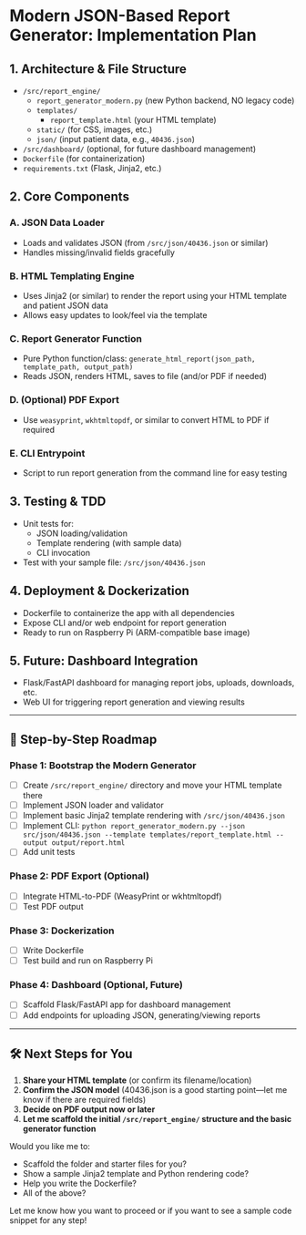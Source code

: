 # Modern JSON-Based Report Generator: Implementation Plan

## 1. Architecture & File Structure

- `/src/report_engine/`
  - `report_generator_modern.py` (new Python backend, NO legacy code)
  - `templates/`
    - `report_template.html` (your HTML template)
  - `static/` (for CSS, images, etc.)
  - `json/` (input patient data, e.g., `40436.json`)
- `/src/dashboard/` (optional, for future dashboard management)
- `Dockerfile` (for containerization)
- `requirements.txt` (Flask, Jinja2, etc.)

## 2. Core Components

### A. JSON Data Loader
- Loads and validates JSON (from `/src/json/40436.json` or similar)
- Handles missing/invalid fields gracefully

### B. HTML Templating Engine
- Uses Jinja2 (or similar) to render the report using your HTML template and patient JSON data
- Allows easy updates to look/feel via the template

### C. Report Generator Function
- Pure Python function/class:
  `generate_html_report(json_path, template_path, output_path)`
- Reads JSON, renders HTML, saves to file (and/or PDF if needed)

### D. (Optional) PDF Export
- Use `weasyprint`, `wkhtmltopdf`, or similar to convert HTML to PDF if required

### E. CLI Entrypoint
- Script to run report generation from the command line for easy testing

## 3. Testing & TDD
- Unit tests for:
  - JSON loading/validation
  - Template rendering (with sample data)
  - CLI invocation
- Test with your sample file: `/src/json/40436.json`

## 4. Deployment & Dockerization
- Dockerfile to containerize the app with all dependencies
- Expose CLI and/or web endpoint for report generation
- Ready to run on Raspberry Pi (ARM-compatible base image)

## 5. Future: Dashboard Integration
- Flask/FastAPI dashboard for managing report jobs, uploads, downloads, etc.
- Web UI for triggering report generation and viewing results

---

## 🚦 Step-by-Step Roadmap

### Phase 1: Bootstrap the Modern Generator
- [ ] Create `/src/report_engine/` directory and move your HTML template there
- [ ] Implement JSON loader and validator
- [ ] Implement basic Jinja2 template rendering with `/src/json/40436.json`
- [ ] Implement CLI: `python report_generator_modern.py --json src/json/40436.json --template templates/report_template.html --output output/report.html`
- [ ] Add unit tests

### Phase 2: PDF Export (Optional)
- [ ] Integrate HTML-to-PDF (WeasyPrint or wkhtmltopdf)
- [ ] Test PDF output

### Phase 3: Dockerization
- [ ] Write Dockerfile
- [ ] Test build and run on Raspberry Pi

### Phase 4: Dashboard (Optional, Future)
- [ ] Scaffold Flask/FastAPI app for dashboard management
- [ ] Add endpoints for uploading JSON, generating/viewing reports

---

## 🛠️ Next Steps for You

1. **Share your HTML template** (or confirm its filename/location)
2. **Confirm the JSON model** (40436.json is a good starting point—let me know if there are required fields)
3. **Decide on PDF output now or later**
4. **Let me scaffold the initial `/src/report_engine/` structure and the basic generator function**

Would you like me to:
- Scaffold the folder and starter files for you?
- Show a sample Jinja2 template and Python rendering code?
- Help you write the Dockerfile?
- All of the above?

Let me know how you want to proceed or if you want to see a sample code snippet for any step!
